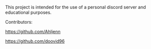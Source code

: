 This project is intended for the use  of a personal discord server and educational purposes. 

Contributors:

https://github.com/Ahljenn

https://github.com/doovid96